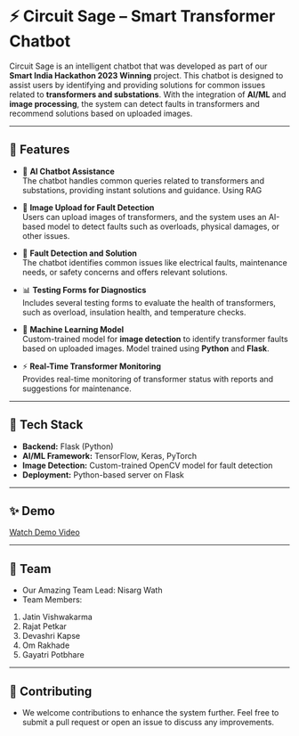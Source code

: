 # ⚡ Circuit Sage – Smart Transformer Chatbot

Circuit Sage is an intelligent chatbot that was developed as part of our **Smart India Hackathon 2023 Winning** project. This chatbot is designed to assist users by identifying and providing solutions for common issues related to **transformers and substations**. With the integration of **AI/ML** and **image processing**, the system can detect faults in transformers and recommend solutions based on uploaded images.

---

## 🧠 Features

- 💬 **AI Chatbot Assistance**  
  The chatbot handles common queries related to transformers and substations, providing instant solutions and guidance. Using RAG

- 📸 **Image Upload for Fault Detection**  
  Users can upload images of transformers, and the system uses an AI-based model to detect faults such as overloads, physical damages, or other issues.

- 🔧 **Fault Detection and Solution**  
  The chatbot identifies common issues like electrical faults, maintenance needs, or safety concerns and offers relevant solutions.

- 📊 **Testing Forms for Diagnostics**  
  Includes several testing forms to evaluate the health of transformers, such as overload, insulation health, and temperature checks.

- 🧠 **Machine Learning Model**  
  Custom-trained model for **image detection** to identify transformer faults based on uploaded images. Model trained using **Python** and **Flask**.

- ⚡ **Real-Time Transformer Monitoring**  
  Provides real-time monitoring of transformer status with reports and suggestions for maintenance.

---

## 🔧 Tech Stack

- **Backend:** Flask (Python)  
- **AI/ML Framework:** TensorFlow, Keras, PyTorch  
- **Image Detection:** Custom-trained OpenCV model for fault detection  
- **Deployment:** Python-based server on Flask

---

## ✨ Demo 

[Watch Demo Video](https://youtu.be/kqWnAOhH67k)

---

## 👥 Team
- Our Amazing Team Lead: Nisarg Wath
- Team Members:
1. Jatin Vishwakarma
2. Rajat Petkar
3. Devashri Kapse
4. Om Rakhade
5. Gayatri Potbhare

---

## 🤝 Contributing
- We welcome contributions to enhance the system further. Feel free to submit a pull request or open an issue to discuss any improvements.

